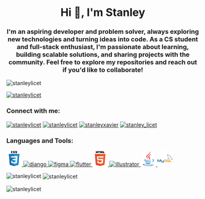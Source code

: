 <h1 align="center">Hi 👋, I'm Stanley</h1>
<h3 align="center">I'm an aspiring developer and problem solver, always exploring new technologies and turning ideas into code. As a CS student and full-stack enthusiast, I'm passionate about learning, building scalable solutions, and sharing projects with the community. Feel free to explore my repositories and reach out if you'd like to collaborate!</h3>

<p align="left"> <img src="https://komarev.com/ghpvc/?username=stanleylicet&theme=dark&label=Profile%20views&color=0e75b6&style=flat" alt="stanleylicet" /> </p>

<p align="left"> <a href="https://github.com/ryo-ma/github-profile-trophy"><img src="https://github-profile-trophy.vercel.app/?username=stanleylicet&theme=dark&" alt="stanleylicet" /></a> </p>

<h3 align="left">Connect with me:</h3>
<p align="left">
<a href="https://linkedin.com/in/stanleylicet" target="blank"><img align="center" src="https://raw.githubusercontent.com/rahuldkjain/github-profile-readme-generator/master/src/images/icons/Social/linked-in-alt.svg" alt="stanleylicet" height="30" width="40" /></a>
<a href="https://kaggle.com/stanleylicet" target="blank"><img align="center" src="https://raw.githubusercontent.com/rahuldkjain/github-profile-readme-generator/master/src/images/icons/Social/kaggle.svg" alt="stanleylicet" height="30" width="40" /></a>
<a href="https://instagram.com/stanleyxavier" target="blank"><img align="center" src="https://raw.githubusercontent.com/rahuldkjain/github-profile-readme-generator/master/src/images/icons/Social/instagram.svg" alt="stanleyxavier" height="30" width="40" /></a>
<a href="https://www.leetcode.com/stanley_licet" target="blank"><img align="center" src="https://raw.githubusercontent.com/rahuldkjain/github-profile-readme-generator/master/src/images/icons/Social/leet-code.svg" alt="stanley_licet" height="30" width="40" /></a>
</p>

<h3 align="left">Languages and Tools:</h3>
<p align="left"> <a href="https://www.w3schools.com/css/" target="_blank" rel="noreferrer"> <img src="https://raw.githubusercontent.com/devicons/devicon/master/icons/css3/css3-original-wordmark.svg" alt="css3" width="40" height="40"/> </a> <a href="https://www.djangoproject.com/" target="_blank" rel="noreferrer"> <img src="https://cdn.worldvectorlogo.com/logos/django.svg" alt="django" width="40" height="40"/> </a> <a href="https://www.figma.com/" target="_blank" rel="noreferrer"> <img src="https://www.vectorlogo.zone/logos/figma/figma-icon.svg" alt="figma" width="40" height="40"/> </a> <a href="https://flutter.dev" target="_blank" rel="noreferrer"> <img src="https://www.vectorlogo.zone/logos/flutterio/flutterio-icon.svg" alt="flutter" width="40" height="40"/> </a> <a href="https://www.w3.org/html/" target="_blank" rel="noreferrer"> <img src="https://raw.githubusercontent.com/devicons/devicon/master/icons/html5/html5-original-wordmark.svg" alt="html5" width="40" height="40"/> </a> <a href="https://www.adobe.com/in/products/illustrator.html" target="_blank" rel="noreferrer"> <img src="https://www.vectorlogo.zone/logos/adobe_illustrator/adobe_illustrator-icon.svg" alt="illustrator" width="40" height="40"/> </a> <a href="https://www.java.com" target="_blank" rel="noreferrer"> <img src="https://raw.githubusercontent.com/devicons/devicon/master/icons/java/java-original.svg" alt="java" width="40" height="40"/> </a> <a href="https://www.mysql.com/" target="_blank" rel="noreferrer"> <img src="https://raw.githubusercontent.com/devicons/devicon/master/icons/mysql/mysql-original-wordmark.svg" alt="mysql" width="40" height="40"/> </a> </p>

<p><img align="left" src="https://github-readme-stats.vercel.app/api/top-langs?username=stanleylicet&show_icons=true&locale=en&layout=compact" alt="stanleylicet" /></p>

<p>&nbsp;<img align="center" src="https://github-readme-stats.vercel.app/api?username=stanleylicet&show_icons=true&locale=en" alt="stanleylicet" /></p>

<p><img align="center" src="https://github-readme-streak-stats.herokuapp.com/?user=stanleylicet&" alt="stanleylicet" /></p>
